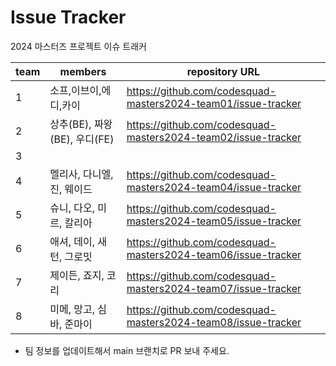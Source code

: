 # Issue Tracker

2024 마스터즈 프로젝트 이슈 트래커

| team | members | repository URL |
| ---- | ------- | -------------- |
| 1    |소프,이브이,에디,카이|https://github.com/codesquad-masters2024-team01/issue-tracker|
| 2    | 상추(BE), 짜왕(BE), 우디(FE)        |    https://github.com/codesquad-masters2024-team02/issue-tracker  |
| 3    |         |                |
| 4    |멜리사, 다니엘, 진, 웨이드         |https://github.com/codesquad-masters2024-team04/issue-tracker                |
| 5    |슈니, 다오, 미르, 칼리아|https://github.com/codesquad-masters2024-team05/issue-tracker|
| 6    | 애셔, 데이, 새턴, 그로밋        |https://github.com/codesquad-masters2024-team06/issue-tracker|
| 7    |제이든, 죠지, 코리|https://github.com/codesquad-masters2024-team07/issue-tracker|
| 8    |미메, 망고, 심바, 준마이|https://github.com/codesquad-masters2024-team08/issue-tracker|

- 팀 정보를 업데이트해서 main 브랜치로 PR 보내 주세요.
